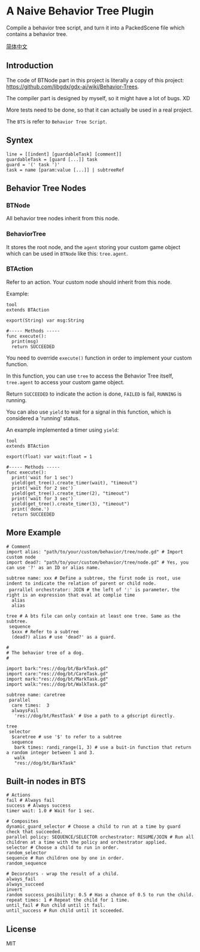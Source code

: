 # A Naive Behavior Tree Plugin

Compile a behavior tree script, and turn it into a PackedScene file which contains a behavior tree.

[简体中文](./README_zh.md)

## Introduction

The code of BTNode part in this project is literally a copy of this project: <https://github.com/libgdx/gdx-ai/wiki/Behavior-Trees>.

The compiler part is designed by myself, so it might have a lot of bugs. XD

More tests need to be done, so that it can actually be used in a real project.

The `BTS` is refer to `Behavior Tree Script`.

## Syntex

```
line = [[indent] [guardableTask] [comment]]
guardableTask = [guard [...]] task
guard = '(' task ')'
task = name [param:value [...]] | subtreeRef
```

## Behavior Tree Nodes

### BTNode

All behavior tree nodes inherit from this node.

### BehaviorTree

It stores the root node, and the `agent` storing your custom game object which can be used in `BTNode` like this: `tree.agent`.

### BTAction

Refer to an action. Your custom node should inherit from this node.

Example:

```
tool
extends BTAction

export(String) var msg:String

#----- Methods -----
func execute():
  print(msg)
  return SUCCEEDED
```

You need to override `execute()` function in order to implement your custom function.

In this function, you can use `tree` to access the Behavior Tree itself, `tree.agent` to access your custom game object.

Return `SUCCEEDED` to indicate the action is done, `FAILED` is fail, `RUNNING` is running.

You can also use `yield` to wait for a signal in this function, which is considered a 'running' status.

An example implemented a timer using `yield`:

```
tool
extends BTAction

export(float) var wait:float = 1

#----- Methods -----
func execute():
  print('wait for 1 sec')
  yield(get_tree().create_timer(wait), "timeout")
  print('wait for 2 sec')
  yield(get_tree().create_timer(2), "timeout")
  print('wait for 3 sec')
  yield(get_tree().create_timer(3), "timeout")
  print('done.')
  return SUCCEEDED

```


## More Example

```
# Comment
import alias: "path/to/your/custom/behavior/tree/node.gd" # Import custom node
import dead?: "path/to/your/custom/behavior/tree/node.gd" # Yes, you can use '?' as an ID or alias name.

subtree name: xxx # Define a subtree, the first node is root, use indent to indicate the relation of parent or child node.
 parrallel orchestrator: JOIN # the left of ':' is parameter，the right is an expression that eval at complie time
  alias
  alias

tree # A bts file can only contain at least one tree. Same as the subtree.
 sequence
  $xxx # Refer to a subtree
  (dead?) alias # use 'dead?' as a guard.
```

```
#
# The behavior tree of a dog.
#

import bark:"res://dog/bt/BarkTask.gd"
import care:"res://dog/bt/CareTask.gd"
import mark:"res://dog/bt/MarkTask.gd"
import walk:"res://dog/bt/WalkTask.gd"

subtree name: caretree
 parallel
  care times:  3 
  alwaysFail
   'res://dog/bt/RestTask' # Use a path to a gdscript directly.

tree
 selector 
  $caretree # use '$' to refer to a subtree
  sequence
   bark times: randi_range(1, 3) # use a buit-in function that return a random integer between 1 and 3.
   walk
   "res://dog/bt/BarkTask"
```

## Built-in nodes in BTS

```
# Actions
fail # Always fail
success # Always success
timer wait: 1.0 # Wait for 1 sec.

# Composites
dynamic_guard_selector # Choose a child to run at a time by guard check that succeeded.
parallel policy: SEQUENCE/SELECTOR orchestrator: RESUME/JOIN # Run all children at a time with the policy and orchestrator applied.
selector # Choose a child to run in order.
random_selector
sequence # Run children one by one in order.
random_sequence

# Decorators - wrap the result of a child.
always_fail
always_succeed
invert
random success_posibility: 0.5 # Has a chance of 0.5 to run the child.
repeat times: 1 # Repeat the child for 1 time.
until_fail # Run child until it fail.
until_success # Run child until it scceeded.

```

## License

MIT
